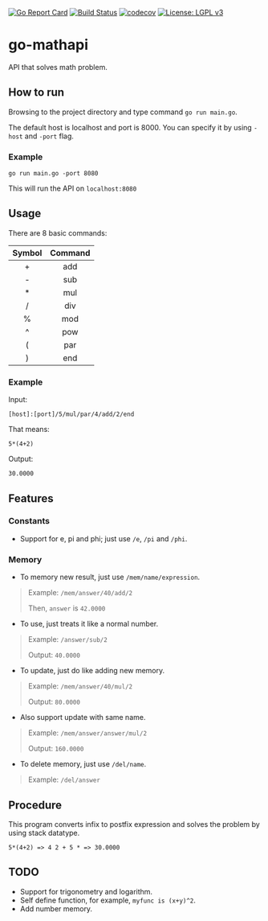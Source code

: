 [![Go Report Card](https://goreportcard.com/badge/github.com/guitarpawat/go-mathapi)](https://goreportcard.com/report/github.com/guitarpawat/go-mathapi)
[![Build Status](https://travis-ci.org/guitarpawat/go-mathapi.svg?branch=dev)](https://travis-ci.org/guitarpawat/go-mathapi)
[![codecov](https://codecov.io/gh/guitarpawat/go-mathapi/branch/master/graph/badge.svg)](https://codecov.io/gh/guitarpawat/go-mathapi)
[![License: LGPL v3](https://img.shields.io/badge/License-LGPL%20v3-blue.svg)](https://www.gnu.org/licenses/lgpl-3.0)

# go-mathapi
API that solves math problem.

## How to run
Browsing to the project directory and type command `go run main.go`.

The default host is localhost and port is 8000. You can specify it by using `-host` and `-port` flag.

### Example
```
go run main.go -port 8080
```
This will run the API on `localhost:8080`

## Usage
There are 8 basic commands:

| Symbol | Command |
|:------:|:-------:|
| +      | add     |
| -      | sub     |
| *      | mul     |
| /      | div     |
| %      | mod     |
| ^      | pow     |
| (      | par     |
| )      | end     |

### Example
Input:
```
[host]:[port]/5/mul/par/4/add/2/end
```
That means:
```
5*(4+2)
```
Output:
```
30.0000
```

## Features

### Constants
* Support for e, pi and phi; just use `/e`, `/pi` and `/phi`.

### Memory
* To memory new result, just use `/mem/name/expression`.
> Example: `/mem/answer/40/add/2` 
> 
> Then, `answer` is `42.0000`

* To use, just treats it like a normal number.
> Example: `/answer/sub/2` 
> 
> Output: `40.0000`

* To update, just do like adding new memory.
> Example: `/mem/answer/40/mul/2` 
> 
> Output: `80.0000`

* Also support update with same name.
> Example: `/mem/answer/answer/mul/2` 
> 
> Output: `160.0000`

* To delete memory, just use `/del/name`.
> Example: `/del/answer` 

## Procedure
This program converts infix to postfix expression and solves the problem by using stack datatype.

```
5*(4+2) => 4 2 + 5 * => 30.0000
```

## TODO
* Support for trigonometry and logarithm.
* Self define function, for example, `myfunc is (x+y)^2`.
* Add number memory.